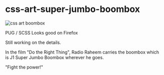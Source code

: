 # css-art-super-jumbo-boombox

![css art boombox](https://user-images.githubusercontent.com/56504519/93669189-3ef98100-facd-11ea-8bb9-e58be79efdee.jpg)

PUG / SCSS Looks good on Firefox 

Still working on the details.

In the film "Do the Right Thing", Radio Raheem carries the boombox which is J1 Super Jumbo Boombox wherever he goes. 

"Fight the power!"
